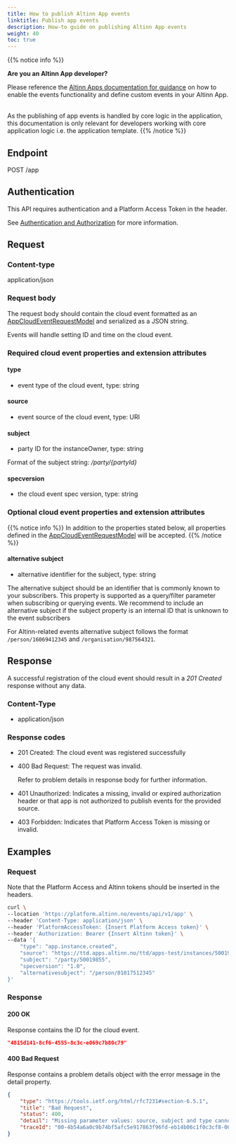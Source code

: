 ```yaml
---
title: How to publish Altinn App events
linktitle: Publish app events
description: How-to guide on publishing Altinn App events
weight: 40
toc: true
---
```


{{% notice info %}}

**Are you an Altinn App developer?**

Please reference the [Altinn Apps documentation for guidance](../../../../altinn-studio/reference/configuration/events/) 
on how to enable the events functionality and define custom events in your Altinn App.</br></br>

As the publishing of app events is handled by core logic in the application, this documentation 
is only relevant for developers working with core application logic i.e. the application template.
{{% /notice %}}


## Endpoint

POST /app

## Authentication
This API requires authentication and a Platform Access Token in the header.

See [Authentication and Authorization](../../../api/#authentication--authorization) for more information.


## Request

### Content-type

application/json


### Request body
The request body should contain the cloud event formatted as an
[AppCloudEventRequestModel](https://github.com/Altinn/altinn-events/blob/main/src/Events/Models/AppCloudEventRequestModel.cs)
and serialized as a JSON string.

Events will handle setting ID and time on the cloud event.

### Required cloud event properties and extension attributes

#### type
- event type of the cloud event, type: string

#### source
- event source of the cloud event, type: URI

#### subject
- party ID for the instanceOwner, type: string


Format of the subject string: _/party/{partyId}_

#### specversion
- the cloud event spec version, type: string

### Optional cloud event properties and extension attributes
{{% notice info %}}
In addition to the properties stated below, all properties defined in the
[AppCloudEventRequestModel](https://github.com/Altinn/altinn-events/blob/main/src/Events/Models/AppCloudEventRequestModel.cs)
will be accepted.
{{% /notice %}}

#### alternative subject
- alternative identifier for the subject, type: string

The alternative subject should be an identifier that is commonly known to your subscribers.
This property is supported as a query/filter parameter when subscribing or querying events.
We recommend to include an alternative subject if the subject property is an internal ID
that is unknown to the event subscribers

For Altinn-related events alternative subject follows the format `/person/16069412345`
and `/organisation/987564321`.


## Response
A successful registration of the cloud event should result in a _201 Created_ response without any data.

### Content-Type
- application/json

### Response codes
- 201 Created: The cloud event was registered successfully
- 400 Bad Request: The request was invalid.

  Refer to problem details in response body for further information.
- 401 Unauthorized: Indicates a missing, invalid or expired authorization header or that app is not authorized to publish events for the provided source.
- 403 Forbidden: Indicates that Platform Access Token is missing or invalid.

## Examples

### Request

Note that the Platform Access and Altinn tokens should be inserted in the headers.

```bash
curl \
--location 'https://platform.altinn.no/events/api/v1/app' \
--header 'Content-Type: application/json' \
--header 'PlatformAccessToken: {Insert Platform Access token}' \
--header 'Authorization: Bearer {Insert Altinn token}' \
--data '{
	"type": "app.instance.created",
	"source": "https://ttd.apps.altinn.no/ttd/apps-test/instances/50019855/428a4575-2c04-4400-89a3-1aaadd2579cd",
	"subject": "/party/50019855",
	"specversion": "1.0",
	"alternativesubject": "/person/01017512345"
}'
```

### Response

#### 200 OK
Response contains the ID for the cloud event.

```json
"4815d141-8cf6-4555-8c3c-e069c7b80c79"
```

#### 400 Bad Request
Response contains a problem details object with the error message in the detail property.

```json
{
	"type": "https://tools.ietf.org/html/rfc7231#section-6.5.1",
	"title": "Bad Request",
	"status": 400,
	"detail": "Missing parameter values: source, subject and type cannot be null",
	"traceId": "00-4b54a6a0c9b74bf5afc5e917863f96fd-eb14b06c1f0c3cf8-00"
}
```